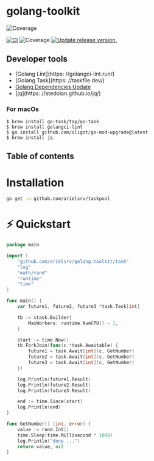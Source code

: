 # golang-toolkit
![Coverage](https://img.shields.io/badge/Coverage-100.0%25-brightgreen)

[![CI](https://github.com/tj-actions/coverage-badge-go/workflows/CI/badge.svg)](https://github.com/tj-actions/coverage-badge-go/actions?query=workflow%3ACI)
![Coverage](https://img.shields.io/badge/Coverage-100.0%25-brightgreen)
[![Update release version.](https://github.com/tj-actions/coverage-badge-go/workflows/Update%20release%20version./badge.svg)](https://github.com/tj-actions/coverage-badge-go/actions?query=workflow%3A%22Update+release+version.%22)

## Developer tools

- [Golang Lint](https: //golangci-lint.run/)
- [Golang Task](https: //taskfile.dev/)
- [Golang Dependencies Update](https://github.com/oligot/go-mod-upgrade)
- [jq](https:                        //stedolan.github.io/jq/)

### For macOs

```shell
$ brew install go-task/tap/go-task
$ brew install golangci-lint
$ go install github.com/oligot/go-mod-upgrade@latest
$ brew install jq
```

## Table of contents

# Installation

```sh
go get -u github.com/arielsrv/taskpool
```

# ⚡️ Quickstart


```go
package main

import (
	"github.com/arielsrv/golang-toolkit/task"
	"log"
	"math/rand"
	"runtime"
	"time"
)

func main() {
	var future1, future2, future3 *task.Task[int]

	tb := &task.Builder{
		MaxWorkers: runtime.NumCPU() - 1,
	}

	start := time.Now()
	tb.ForkJoin(func(c *task.Awaitable) {
		future1 = task.Await[int](c, GetNumber)
		future2 = task.Await[int](c, GetNumber)
		future3 = task.Await[int](c, GetNumber)
	})

	log.Println(future1.Result)
	log.Println(future2.Result)
	log.Println(future3.Result)

	end := time.Since(start)
	log.Println(end)
}

func GetNumber() (int, error) {
	value := rand.Int()
	time.Sleep(time.Millisecond * 1000)
	log.Println("done ...")
	return value, nil
}


```
